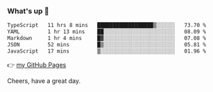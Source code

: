 ### What's up 👋

<!--START_SECTION:waka-->

```txt
TypeScript   11 hrs 8 mins   ██████████████████▒░░░░░░   73.70 %
YAML         1 hr 13 mins    ██░░░░░░░░░░░░░░░░░░░░░░░   08.09 %
Markdown     1 hr 4 mins     █▓░░░░░░░░░░░░░░░░░░░░░░░   07.08 %
JSON         52 mins         █▒░░░░░░░░░░░░░░░░░░░░░░░   05.81 %
JavaScript   17 mins         ▒░░░░░░░░░░░░░░░░░░░░░░░░   01.96 %
```

<!--END_SECTION:waka-->

👉 [my GitHub Pages](https://ykzhukian.github.io)

Cheers, have a great day.

